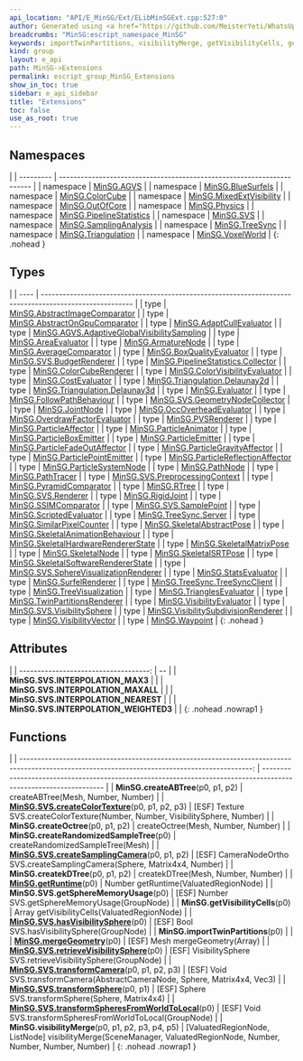 ```yaml
---
api_location: "API/E_MinSG/Ext/ELibMinSGExt.cpp:527:0"
author: Generated using <a href="https://github.com/MeisterYeti/WhatsUpDoc">WhatsUpDoc</a>
breadcrumbs: "MinSG:escript_namespace_MinSG"
keywords: importTwinPartitions, visibilityMerge, getVisibilityCells, getRuntime, mergeGeometry, createABTree, createkDTree, createOctree, createRandomizedSampleTree, INTERPOLATION_NEAREST, INTERPOLATION_MAX3, INTERPOLATION_MAXALL, INTERPOLATION_WEIGHTED3, createSamplingCamera, transformCamera, createColorTexture, hasVisibilitySphere, retrieveVisibilitySphere, getSphereMemoryUsage, transformSphere, transformSpheresFromWorldToLocal
kind: group
layout: e_api
path: MinSG->Extensions
permalink: escript_group_MinSG_Extensions
show_in_toc: true
sidebar: e_api_sidebar
title: "Extensions"
toc: false
use_as_root: true
---
```


## Namespaces

|
| --------- | ---------------------------------------------------------------------- | 
| namespace | [MinSG.AGVS](escript_namespace_MinSG_AGVS)                             | 
| namespace | [MinSG.BlueSurfels](escript_namespace_MinSG_BlueSurfels)               | 
| namespace | [MinSG.ColorCube](escript_namespace_MinSG_ColorCube)                   | 
| namespace | [MinSG.MixedExtVisibility](escript_namespace_MinSG_MixedExtVisibility) | 
| namespace | [MinSG.OutOfCore](escript_namespace_MinSG_OutOfCore)                   | 
| namespace | [MinSG.Physics](escript_namespace_MinSG_Physics)                       | 
| namespace | [MinSG.PipelineStatistics](escript_namespace_MinSG_PipelineStatistics) | 
| namespace | [MinSG.SVS](escript_namespace_MinSG_SVS)                               | 
| namespace | [MinSG.SamplingAnalysis](escript_namespace_MinSG_SamplingAnalysis)     | 
| namespace | [MinSG.TreeSync](escript_namespace_MinSG_TreeSync)                     | 
| namespace | [MinSG.Triangulation](escript_namespace_MinSG_Triangulation)           | 
| namespace | [MinSG.VoxelWorld](escript_namespace_MinSG_VoxelWorld)                 | 
{: .nohead }

## Types

|
| ---- | ------------------------------------------------------------------------------------------------------- | 
| type | [MinSG.AbstractImageComparator](escript_type_MinSG_AbstractImageComparator)                             | 
| type | [MinSG.AbstractOnGpuComparator](escript_type_MinSG_AbstractOnGpuComparator)                             | 
| type | [MinSG.AdaptCullEvaluator](escript_type_MinSG_AdaptCullEvaluator)                                       | 
| type | [MinSG.AGVS.AdaptiveGlobalVisibilitySampling](escript_type_MinSG_AGVS_AdaptiveGlobalVisibilitySampling) | 
| type | [MinSG.AreaEvaluator](escript_type_MinSG_AreaEvaluator)                                                 | 
| type | [MinSG.ArmatureNode](escript_type_MinSG_ArmatureNode)                                                   | 
| type | [MinSG.AverageComparator](escript_type_MinSG_AverageComparator)                                         | 
| type | [MinSG.BoxQualityEvaluator](escript_type_MinSG_BoxQualityEvaluator)                                     | 
| type | [MinSG.SVS.BudgetRenderer](escript_type_MinSG_SVS_BudgetRenderer)                                       | 
| type | [MinSG.PipelineStatistics.Collector](escript_type_MinSG_PipelineStatistics_Collector)                   | 
| type | [MinSG.ColorCubeRenderer](escript_type_MinSG_ColorCubeRenderer)                                         | 
| type | [MinSG.ColorVisibilityEvaluator](escript_type_MinSG_ColorVisibilityEvaluator)                           | 
| type | [MinSG.CostEvaluator](escript_type_MinSG_CostEvaluator)                                                 | 
| type | [MinSG.Triangulation.Delaunay2d](escript_type_MinSG_Triangulation_Delaunay2d)                           | 
| type | [MinSG.Triangulation.Delaunay3d](escript_type_MinSG_Triangulation_Delaunay3d)                           | 
| type | [MinSG.Evaluator](escript_type_MinSG_Evaluator)                                                         | 
| type | [MinSG.FollowPathBehaviour](escript_type_MinSG_FollowPathBehaviour)                                     | 
| type | [MinSG.SVS.GeometryNodeCollector](escript_type_MinSG_SVS_GeometryNodeCollector)                         | 
| type | [MinSG.JointNode](escript_type_MinSG_JointNode)                                                         | 
| type | [MinSG.OccOverheadEvaluator](escript_type_MinSG_OccOverheadEvaluator)                                   | 
| type | [MinSG.OverdrawFactorEvaluator](escript_type_MinSG_OverdrawFactorEvaluator)                             | 
| type | [MinSG.PVSRenderer](escript_type_MinSG_PVSRenderer)                                                     | 
| type | [MinSG.ParticleAffector](escript_type_MinSG_ParticleAffector)                                           | 
| type | [MinSG.ParticleAnimator](escript_type_MinSG_ParticleAnimator)                                           | 
| type | [MinSG.ParticleBoxEmitter](escript_type_MinSG_ParticleBoxEmitter)                                       | 
| type | [MinSG.ParticleEmitter](escript_type_MinSG_ParticleEmitter)                                             | 
| type | [MinSG.ParticleFadeOutAffector](escript_type_MinSG_ParticleFadeOutAffector)                             | 
| type | [MinSG.ParticleGravityAffector](escript_type_MinSG_ParticleGravityAffector)                             | 
| type | [MinSG.ParticlePointEmitter](escript_type_MinSG_ParticlePointEmitter)                                   | 
| type | [MinSG.ParticleReflectionAffector](escript_type_MinSG_ParticleReflectionAffector)                       | 
| type | [MinSG.ParticleSystemNode](escript_type_MinSG_ParticleSystemNode)                                       | 
| type | [MinSG.PathNode](escript_type_MinSG_PathNode)                                                           | 
| type | [MinSG.PathTracer](escript_type_MinSG_PathTracer)                                                       | 
| type | [MinSG.SVS.PreprocessingContext](escript_type_MinSG_SVS_PreprocessingContext)                           | 
| type | [MinSG.PyramidComparator](escript_type_MinSG_PyramidComparator)                                         | 
| type | [MinSG.RTree](escript_type_MinSG_RTree)                                                                 | 
| type | [MinSG.SVS.Renderer](escript_type_MinSG_SVS_Renderer)                                                   | 
| type | [MinSG.RigidJoint](escript_type_MinSG_RigidJoint)                                                       | 
| type | [MinSG.SSIMComparator](escript_type_MinSG_SSIMComparator)                                               | 
| type | [MinSG.SVS.SamplePoint](escript_type_MinSG_SVS_SamplePoint)                                             | 
| type | [MinSG.ScriptedEvaluator](escript_type_MinSG_ScriptedEvaluator)                                         | 
| type | [MinSG.TreeSync.Server](escript_type_MinSG_TreeSync_Server)                                             | 
| type | [MinSG.SimilarPixelCounter](escript_type_MinSG_SimilarPixelCounter)                                     | 
| type | [MinSG.SkeletalAbstractPose](escript_type_MinSG_SkeletalAbstractPose)                                   | 
| type | [MinSG.SkeletalAnimationBehaviour](escript_type_MinSG_SkeletalAnimationBehaviour)                       | 
| type | [MinSG.SkeletalHardwareRendererState](escript_type_MinSG_SkeletalHardwareRendererState)                 | 
| type | [MinSG.SkeletalMatrixPose](escript_type_MinSG_SkeletalMatrixPose)                                       | 
| type | [MinSG.SkeletalNode](escript_type_MinSG_SkeletalNode)                                                   | 
| type | [MinSG.SkeletalSRTPose](escript_type_MinSG_SkeletalSRTPose)                                             | 
| type | [MinSG.SkeletalSoftwareRendererState](escript_type_MinSG_SkeletalSoftwareRendererState)                 | 
| type | [MinSG.SVS.SphereVisualizationRenderer](escript_type_MinSG_SVS_SphereVisualizationRenderer)             | 
| type | [MinSG.StatsEvaluator](escript_type_MinSG_StatsEvaluator)                                               | 
| type | [MinSG.SurfelRenderer](escript_type_MinSG_SurfelRenderer)                                               | 
| type | [MinSG.TreeSync.TreeSyncClient](escript_type_MinSG_TreeSync_TreeSyncClient)                             | 
| type | [MinSG.TreeVisualization](escript_type_MinSG_TreeVisualization)                                         | 
| type | [MinSG.TrianglesEvaluator](escript_type_MinSG_TrianglesEvaluator)                                       | 
| type | [MinSG.TwinPartitionsRenderer](escript_type_MinSG_TwinPartitionsRenderer)                               | 
| type | [MinSG.VisibilityEvaluator](escript_type_MinSG_VisibilityEvaluator)                                     | 
| type | [MinSG.SVS.VisibilitySphere](escript_type_MinSG_SVS_VisibilitySphere)                                   | 
| type | [MinSG.VisibilitySubdivisionRenderer](escript_type_MinSG_VisibilitySubdivisionRenderer)                 | 
| type | [MinSG.VisibilityVector](escript_type_MinSG_VisibilityVector)                                           | 
| type | [MinSG.Waypoint](escript_type_MinSG_Waypoint)                                                           | 
{: .nohead }

## Attributes

|
| ------------------------------------: | -- | 
| **MinSG.SVS.INTERPOLATION_MAX3**      |  | 
| **MinSG.SVS.INTERPOLATION_MAXALL**    |  | 
| **MinSG.SVS.INTERPOLATION_NEAREST**   |  | 
| **MinSG.SVS.INTERPOLATION_WEIGHTED3** |  | 
{: .nohead .nowrap1 }

## Functions

|
| ----------------------------------------------------------------------------------------------------------------------------------------------: | ---------------------------------------------------------------------------------------------------------------- | 
| **MinSG.createABTree**(p0, p1, p2)                                                                                                              | createABTree(Mesh, Number, Number)                                                                               | 
| **[MinSG.SVS.createColorTexture](namespaceMinSG_1_1SVS#namespaceMinSG_1_1SVS_1a0e7f6a052c7cdaf2c3f5b4fab08836ec)**(p0, p1, p2, p3)              | [ESF] Texture SVS.createColorTexture(Number, Number, VisibilitySphere, Number)                                   | 
| **MinSG.createOctree**(p0, p1, p2)                                                                                                              | createOctree(Mesh, Number, Number)                                                                               | 
| **MinSG.createRandomizedSampleTree**(p0)                                                                                                        | createRandomizedSampleTree(Mesh)                                                                                 | 
| **[MinSG.SVS.createSamplingCamera](namespaceMinSG_1_1SVS#namespaceMinSG_1_1SVS_1a981aeb8142fc143de9fc9d46bf1fa81e)**(p0, p1, p2)                | [ESF] CameraNodeOrtho SVS.createSamplingCamera(Sphere, Matrix4x4, Number)                                        | 
| **MinSG.createkDTree**(p0, p1, p2)                                                                                                              | createkDTree(Mesh, Number, Number)                                                                               | 
| **[MinSG.getRuntime](classMinSG_1_1VisibilityMerge_1_1Helper#classMinSG_1_1VisibilityMerge_1_1Helper_1ae38068ae86d9bbe182de22b9dd5a3706)**(p0)  | Number getRuntime(ValuatedRegionNode)                                                                            | 
| **MinSG.SVS.getSphereMemoryUsage**(p0)                                                                                                          | [ESF] Number SVS.getSphereMemoryUsage(GroupNode)                                                                 | 
| **MinSG.getVisibilityCells**(p0)                                                                                                                | Array getVisibilityCells(ValuatedRegionNode)                                                                     | 
| **[MinSG.SVS.hasVisibilitySphere](namespaceMinSG_1_1SVS#namespaceMinSG_1_1SVS_1a73ac8673e37748252cd9957d288de031)**(p0)                         | [ESF] Bool SVS.hasVisibilitySphere(GroupNode)                                                                    | 
| **MinSG.importTwinPartitions**(p0)                                                                                                              |                                                                                                                  | 
| **[MinSG.mergeGeometry](classMinSG_1_1TriangleTrees_1_1Builder#classMinSG_1_1TriangleTrees_1_1Builder_1aed8fa83f6a27da2401d618718b10393f)**(p0) | [ESF] Mesh mergeGeometry(Array)                                                                                  | 
| **[MinSG.SVS.retrieveVisibilitySphere](namespaceMinSG_1_1SVS#namespaceMinSG_1_1SVS_1a1d5c7ba2f6c1234b0000d42dcb9b063e)**(p0)                    | [ESF] VisibilitySphere SVS.retrieveVisibilitySphere(GroupNode)                                                   | 
| **[MinSG.SVS.transformCamera](namespaceMinSG_1_1SVS#namespaceMinSG_1_1SVS_1a838f2dc094a0afb62317f216a56a8060)**(p0, p1, p2, p3)                 | [ESF] Void SVS.transformCamera(AbstractCameraNode, Sphere, Matrix4x4, Vec3)                                      | 
| **[MinSG.SVS.transformSphere](namespaceMinSG_1_1SVS#namespaceMinSG_1_1SVS_1a4c7da45f2cf4247ff315bc5e6ff7832e)**(p0, p1)                         | [ESF] Sphere SVS.transformSphere(Sphere, Matrix4x4)                                                              | 
| **[MinSG.SVS.transformSpheresFromWorldToLocal](namespaceMinSG_1_1SVS#namespaceMinSG_1_1SVS_1ae40287a5ba8192375ef6fbd973fd9fd4)**(p0)            | [ESF] Void SVS.transformSpheresFromWorldToLocal(GroupNode)                                                       | 
| **MinSG.visibilityMerge**(p0, p1, p2, p3, p4, p5)                                                                                               | [ValuatedRegionNode, ListNode] visibilityMerge(SceneManager, ValuatedRegionNode, Number, Number, Number, Number) | 
{: .nohead .nowrap1 }

